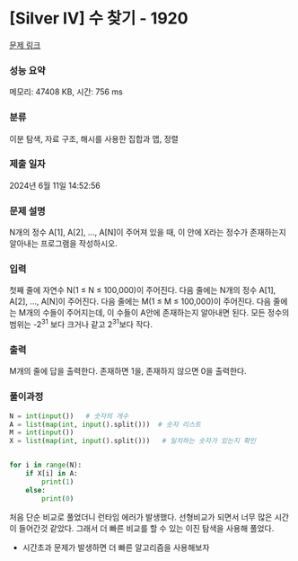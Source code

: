 # [Silver IV] 수 찾기 - 1920 

[문제 링크](https://www.acmicpc.net/problem/1920) 

### 성능 요약

메모리: 47408 KB, 시간: 756 ms

### 분류

이분 탐색, 자료 구조, 해시를 사용한 집합과 맵, 정렬

### 제출 일자

2024년 6월 11일 14:52:56

### 문제 설명

<p>N개의 정수 A[1], A[2], …, A[N]이 주어져 있을 때, 이 안에 X라는 정수가 존재하는지 알아내는 프로그램을 작성하시오.</p>

### 입력 

 <p>첫째 줄에 자연수 N(1 ≤ N ≤ 100,000)이 주어진다. 다음 줄에는 N개의 정수 A[1], A[2], …, A[N]이 주어진다. 다음 줄에는 M(1 ≤ M ≤ 100,000)이 주어진다. 다음 줄에는 M개의 수들이 주어지는데, 이 수들이 A안에 존재하는지 알아내면 된다. 모든 정수의 범위는 -2<sup>31</sup> 보다 크거나 같고 2<sup>31</sup>보다 작다.</p>

### 출력 

 <p>M개의 줄에 답을 출력한다. 존재하면 1을, 존재하지 않으면 0을 출력한다.</p>


### 풀이과정
```python
N = int(input())   # 숫자의 개수
A = list(map(int, input().split()))  # 숫자 리스트
M = int(input())  
X = list(map(int, input().split()))   # 일치하는 숫자가 있는지 확인


for i in range(N):
    if X[i] in A:
        print(1)
    else:
        print(0)

```
처음 단순 비교로 풀었더니 런타임 에러가 발생했다. 선형비교가 되면서 너무 많은 시간이 들어간것 같았다. 그래서 더 빠른 비교를 할 수 있는 이진 탐색을 사용해 풀었다.


- 시간초과 문제가 발생하면 더 빠른 알고리즘을 사용해보자

